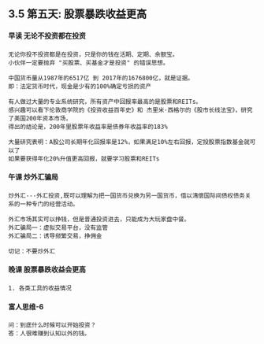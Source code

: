 ## 3.5 第五天: 股票暴跌收益更高

#### 早读 无论不投资都在投资
```
无论你投不投资都是在投资，只是你的钱在活期、定期、余额宝。
小伙伴一定要抛弃 "买股票、买基金才是投资" 的错误思想。

中国货币量从1987年的6517亿 到 2017年的1676800亿，就是证据。
即：法定货币时代，现金是少有的100%确定亏损的资产

有人做过大量的专业系统研究，所有资产中回报率最高的是股票和REITs。
感兴趣可以看下伦敦商学院的《投资收益百年史》和 杰里米·西格尔的《股市长线法宝》，研究了美国200年资本市场，
得出的结论是，200年里股票年收益率是债券年收益率的183%

大量研究表明：A股公司长期年化回报率是12%，如果满足10%左右回报，定投股票指数基金就可以了
如果要获得年化20%升值更高回报，就要学习股票和REITs

```

#### 午课 炒外汇骗局
```
炒外汇---外汇投资,既可以理解为把一国货币兑换为另一国货币，借以清偿国际间债权债务关系的一种专门的经营活动。

外汇市场其实可以挣钱，但是普通投资进去，只能成为大玩家盘中餐。
外汇骗局一：虚拟交易平台，没有监管
外汇骗局二：诱导频繁交易，挣佣金

切记：不要炒外汇
```


#### 晚课 股票暴跌收益会更高
```
1. 各类工具的收益情况

```

#### 富人思维-6
```
问：到底什么时候可以开始投资？
答：人很难赚到认知以外的钱。

```